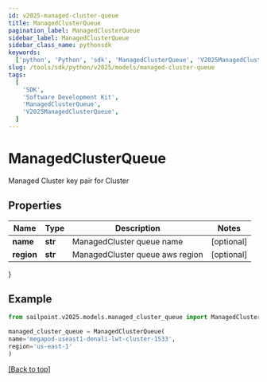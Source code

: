 ```yaml
---
id: v2025-managed-cluster-queue
title: ManagedClusterQueue
pagination_label: ManagedClusterQueue
sidebar_label: ManagedClusterQueue
sidebar_class_name: pythonsdk
keywords:
  ['python', 'Python', 'sdk', 'ManagedClusterQueue', 'V2025ManagedClusterQueue']
slug: /tools/sdk/python/v2025/models/managed-cluster-queue
tags:
  [
    'SDK',
    'Software Development Kit',
    'ManagedClusterQueue',
    'V2025ManagedClusterQueue',
  ]
---
```


# ManagedClusterQueue

Managed Cluster key pair for Cluster

## Properties

| Name       | Type    | Description                     | Notes      |
| ---------- | ------- | ------------------------------- | ---------- |
| **name**   | **str** | ManagedCluster queue name       | [optional] |
| **region** | **str** | ManagedCluster queue aws region | [optional] |

}

## Example

```python
from sailpoint.v2025.models.managed_cluster_queue import ManagedClusterQueue

managed_cluster_queue = ManagedClusterQueue(
name='megapod-useast1-denali-lwt-cluster-1533',
region='us-east-1'
)

```

[[Back to top]](#)
